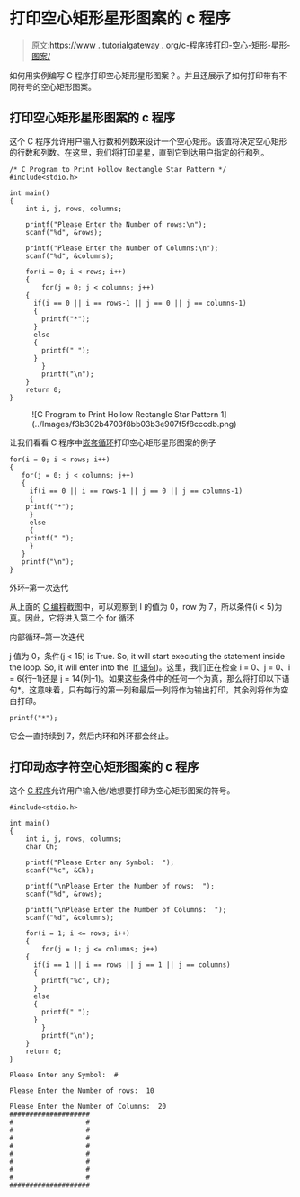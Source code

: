 # 打印空心矩形星形图案的 c 程序

> 原文:[https://www . tutorialgateway . org/c-程序转打印-空心-矩形-星形-图案/](https://www.tutorialgateway.org/c-program-to-print-hollow-rectangle-star-pattern/)

如何用实例编写 C 程序打印空心矩形星形图案？。并且还展示了如何打印带有不同符号的空心矩形图案。

## 打印空心矩形星形图案的 c 程序

这个 C 程序允许用户输入行数和列数来设计一个空心矩形。该值将决定空心矩形的行数和列数。在这里，我们将打印星星，直到它到达用户指定的行和列。

```
/* C Program to Print Hollow Rectangle Star Pattern */
#include<stdio.h>

int main()
{
    int i, j, rows, columns;

    printf("Please Enter the Number of rows:\n");
    scanf("%d", &rows);

    printf("Please Enter the Number of Columns:\n");
    scanf("%d", &columns);

    for(i = 0; i < rows; i++)
    {
        for(j = 0; j < columns; j++)
	{
	  if(i == 0 || i == rows-1 || j == 0 || j == columns-1)
	  {
		printf("*");
	  }
	  else
	  {
		printf(" ");
	  }          
        }
        printf("\n");
    }
    return 0;
}
```

<figure class="wp-block-image">![C Program to Print Hollow Rectangle Star Pattern 1](../Images/f3b302b4703f8bb03b3e907f5f8cccdb.png)</figure>

让我们看看 C 程序中[嵌套循环](https://www.tutorialgateway.org/for-loop-in-c-programming/)打印空心矩形星形图案的例子

```
for(i = 0; i < rows; i++)
{
   for(j = 0; j < columns; j++)
   {
     if(i == 0 || i == rows-1 || j == 0 || j == columns-1)
     {
	printf("*");
     }
     else
     {
	printf(" ");
     }          
   }
   printf("\n");
}
```

外环–第一次迭代

从上面的 [C 编程](https://www.tutorialgateway.org/c-programming/)截图中，可以观察到 I 的值为 0，row 为 7，所以条件(i < 5)为真。因此，它将进入第二个 for 循环

内部循环–第一次迭代

j 值为 0，条件(j < 15) is True. So, it will start executing the statement inside the loop. So, it will enter into the  [If 语句](https://www.tutorialgateway.org/if-statement-in-c/))。这里，我们正在检查 i = 0、j = 0、i = 6(行–1)还是 j = 14(列–1)。如果这些条件中的任何一个为真，那么将打印以下语句*。这意味着，只有每行的第一列和最后一列将作为输出打印，其余列将作为空白打印。

```
printf("*");
```

它会一直持续到 7，然后内环和外环都会终止。

## 打印动态字符空心矩形图案的 c 程序

这个 [C 程序](https://www.tutorialgateway.org/c-programming-examples/)允许用户输入他/她想要打印为空心矩形图案的符号。

```
#include<stdio.h>

int main()
{
    int i, j, rows, columns;
    char Ch;

    printf("Please Enter any Symbol:  ");
    scanf("%c", &Ch);    

    printf("\nPlease Enter the Number of rows:  ");
    scanf("%d", &rows);

	printf("\nPlease Enter the Number of Columns:  ");
    scanf("%d", &columns);

    for(i = 1; i <= rows; i++)
    {
        for(j = 1; j <= columns; j++)
	{
	  if(i == 1 || i == rows || j == 1 || j == columns)
	  {
		printf("%c", Ch);
	  }
	  else
	  {
		printf(" ");
	  }          
        }
        printf("\n");
    }
    return 0;
}
```

```
Please Enter any Symbol:  #

Please Enter the Number of rows:  10

Please Enter the Number of Columns:  20
####################
#                  #
#                  #
#                  #
#                  #
#                  #
#                  #
#                  #
#                  #
####################
```